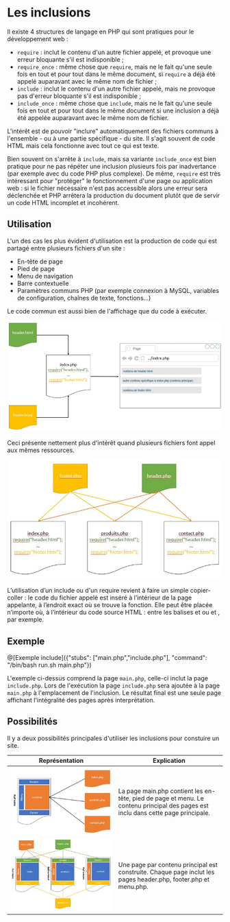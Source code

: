 # Les inclusions

Il existe 4 structures de langage en PHP qui sont pratiques pour le développement web :
- `require` : inclut le contenu d'un autre fichier appelé, et provoque une erreur bloquante s'il est indisponible ;
- `require_once` : même chose que `require`, mais ne le fait qu'une seule fois en tout et pour tout dans le même document, si `require` a déjà été appelé auparavant avec le même nom de fichier ;
- `include` : inclut le contenu d'un autre fichier appelé, mais ne provoque pas d'erreur bloquante s'il est indisponible ;
- `include_once` : même chose que `include`, mais ne le fait qu'une seule fois en tout et pour tout dans le même document si une inclusion a déjà été appelée auparavant avec le même nom de fichier.

L'intérêt est de pouvoir "inclure" automatiquement des fichiers communs à l'ensemble - ou à une partie spécifique - du site. Il s'agit souvent de code HTML mais cela fonctionne avec tout ce qui est texte. 

Bien souvent on s'arrête à `include`, mais sa variante `include_once` est bien pratique pour ne pas répéter une inclusion plusieurs fois par inadvertance (par exemple avec du code PHP plus complexe). De même, `require` est très intéressant pour "protéger" le fonctionnement d'une page ou application web : si le fichier nécessaire n'est pas accessible alors une erreur sera déclenchée et PHP arrêtera la production du document plutôt que de servir un code HTML incomplet et incohérent.

## Utilisation

L'un des cas les plus évident d'utilisation est la production de code qui est partagé entre plusieurs fichiers d'un site : 
- En-tête de page
- Pied de page
- Menu de navigation
- Barre contextuelle
- Paramètres communs PHP (par exemple connexion à MySQL, variables de configuration, chaînes de texte, fonctions...) 

Le code commun est aussi bien de l'affichage que du code à exécuter.

![Exemple include](images/exemple_include.JPG)

Ceci présente nettement plus d'intérêt quand plusieurs fichiers font appel aux mêmes ressources.

![Exemple include](images/exemple_include2.jpg)

L’utilisation d’un include ou d'un require revient à faire un simple copier-coller : le code du fichier appelé est inséré à l’intérieur de la page appelante, à l’endroit exact où se trouve la fonction. Elle peut être placée n’importe où, à l’intérieur du code source HTML : entre les balises <head> et </head> ou <body> et </body>, par exemple.

## Exemple

@[Exemple include]({"stubs": ["main.php","include.php"], "command": "/bin/bash run.sh main.php"})

L'exemple ci-dessus comprend la page `main.php`, celle-ci inclut la page `include.php`. Lors de l'exécution la page `include.php` sera ajoutée à la page `main.php` à l'emplacement de l'inclusion. Le résultat final est une seule page affichant l'intégralité des pages après interprétation.

## Possibilités

Il y a deux possibilités principales d'utiliser les inclusions pour constuire un site.

|Représentation|Explication|
|--------------|-----------|
|![Exemple 1](images/exemple_use1.jpg)|La page main.php contient les en-tête, pied de page et menu. Le contenu principal des pages est inclu dans cette page principale.|
|![Exemple 2](images/exemple_use2.jpg)|Une page par contenu principal est construite. Chaque page inclut les pages header.php, footer.php et menu.php.|
